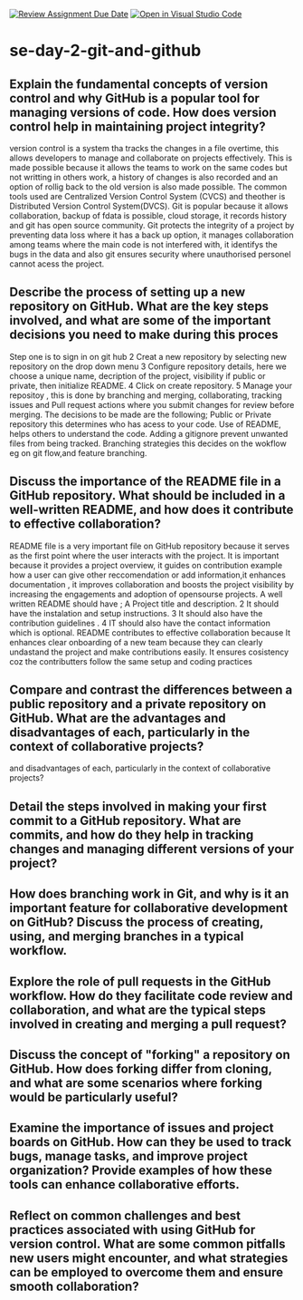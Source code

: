 [![Review Assignment Due Date](https://classroom.github.com/assets/deadline-readme-button-22041afd0340ce965d47ae6ef1cefeee28c7c493a6346c4f15d667ab976d596c.svg)](https://classroom.github.com/a/8wgCKhpZ)
[![Open in Visual Studio Code](https://classroom.github.com/assets/open-in-vscode-2e0aaae1b6195c2367325f4f02e2d04e9abb55f0b24a779b69b11b9e10269abc.svg)](https://classroom.github.com/online_ide?assignment_repo_id=18484772&assignment_repo_type=AssignmentRepo)
# se-day-2-git-and-github
## Explain the fundamental concepts of version control and why GitHub is a popular tool for managing versions of code. How does version control help in maintaining project integrity?
version control is a system tha tracks the changes in a file overtime, this allows developers to manage and collaborate on projects effectively. This is made possible because it allows the teams to work on the same codes but not writting in others work, a history of changes is also recorded and an option of rollig back to the old version is also made possible. The common tools used are Centralized Version Control System (CVCS)  and theother is Distributed Version Control System(DVCS). Git is popular because it allows collaboration, backup of fdata is possible, cloud storage, it records history and git  has open source community. Git protects the integrity of a project by preventing data loss where it has a back up option, it manages collaboration among teams where the main code is not interfered with, it identifys the bugs in the data and also git ensures security where unauthorised personel cannot acess the  project.

## Describe the process of setting up a new repository on GitHub. What are the key steps involved, and what are some of the important decisions you need to make during this proces
Step one is to sign in on git hub
2 Creat a new repository by selecting new repository on the drop down menu
3 Configure repository details, here we choose a unique name, decription of the project, visibility if public or private, then initialize README.
4 Click on create repository.
5 Manage your repositoy , this is done by branching and merging, collaborating, tracking issues and Pull request actions where you submit changes for review before merging.
The decisions to be made are the following;
Public or Private repository this determines who has acess to your code.
Use of README, helps others to understand the code.
Adding a gitignore prevent unwanted files from being tracked.
Branching strategies this decides on the wokflow eg on git flow,and feature branching.


## Discuss the importance of the README file in a GitHub repository. What should be included in a well-written README, and how does it contribute to effective collaboration?
README file is a very important file on GitHub repository because it serves as the first point where the user interacts with the project. It is important because it provides a project overview, it guides on contribution example how a user can give other reccomendation or add information,it enhances documentation , it improves collaboration and boosts the project visibility by increasing the engagements and adoption of opensourse projects.
A well written README should have ; A Project title and description.
2 It should have the instalation and setup instructions.
3 It should also have the contribution guidelines .
4 IT should also have the contact information which is optional.
README contributes to effective collaboration because It enhances clear onboarding of a new team because they can clearly undastand the project and make contributions easily.
It ensures cosistency coz the contributters follow the same setup and coding practices

## Compare and contrast the differences between a public repository and a private repository on GitHub. What are the advantages and disadvantages of each, particularly in the context of collaborative projects?


and disadvantages of each, particularly in the context of collaborative projects?

## Detail the steps involved in making your first commit to a GitHub repository. What are commits, and how do they help in tracking changes and managing different versions of your project?

## How does branching work in Git, and why is it an important feature for collaborative development on GitHub? Discuss the process of creating, using, and merging branches in a typical workflow.

## Explore the role of pull requests in the GitHub workflow. How do they facilitate code review and collaboration, and what are the typical steps involved in creating and merging a pull request?

## Discuss the concept of "forking" a repository on GitHub. How does forking differ from cloning, and what are some scenarios where forking would be particularly useful?

## Examine the importance of issues and project boards on GitHub. How can they be used to track bugs, manage tasks, and improve project organization? Provide examples of how these tools can enhance collaborative efforts.

## Reflect on common challenges and best practices associated with using GitHub for version control. What are some common pitfalls new users might encounter, and what strategies can be employed to overcome them and ensure smooth collaboration?
